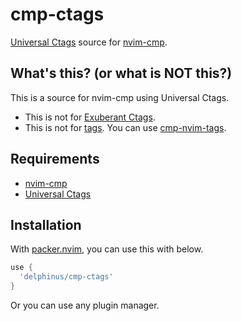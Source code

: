 # cmp-ctags

[Universal Ctags][] source for [nvim-cmp][].

[Universal Ctags]: https://github.com/universal-ctags/ctags
[nvim-cmp]: https://github.com/hrsh7th/nvim-cmp

## What's this? (or what is NOT this?)

This is a source for nvim-cmp using Universal Ctags.

* This is not for [Exuberant Ctags][].
* This is not for [tags][]. You can use [cmp-nvim-tags][].

[Exuberant Ctags]: http://ctags.sourceforge.net
[tags]: https://neovim.io/doc/user/tagsrch.html
[cmp-nvim-tags]: https://github.com/quangnguyen30192/cmp-nvim-tags

## Requirements

* [nvim-cmp][]
* [Universal Ctags][]

## Installation

With [packer.nvim][], you can use this with below.

[packer.nvim]: https://github.com/wbthomason/packer.nvim

```lua
use {
  'delphinus/cmp-ctags'
}
```

Or you can use any plugin manager.
